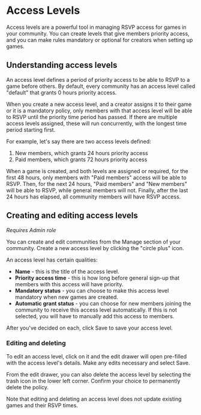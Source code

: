# Access Levels

Access levels are a powerful tool in managing RSVP access for games in your community. You can create levels that give members priority access, and you can make rules mandatory or optional for creators when setting up games.

## Understanding access levels

An access level defines a period of priority access to be able to RSVP to a game before others. By default, every community has an access level called "default" that grants 0 hours priority access.

When you create a new access level, and a creator assigns it to their game or it is a mandatory policy, only members with that access level will be able to RSVP until the priority time period has passed. If there are multiple access levels assigned, these will run concurrently, with the longest time period starting first.

For example, let's say there are two access levels defined:

1. New members, which grants 24 hours priority access
2. Paid members, which grants 72 hours priority access

When a game is created, and both levels are assigned or required, for the first 48 hours, only members with "Paid members" access will be able to RSVP. Then, for the next 24 hours, "Paid members" and "New members" will be able to RSVP, while general members will not. Finally, after the last 24 hours has elapsed, all community members will have RSVP access.

## Creating and editing access levels

_Requires Admin role_

You can create and edit communities from the Manage section of your community. Create a new access level by clicking the "circle plus" icon.

An access level has certain qualities:

- **Name** - this is the title of the access level.
- **Priority access time** - this is how long before general sign-up that members with this access will have priority.
- **Mandatory status** - you can choose to make this access level mandatory when new games are created.
- **Automatic grant status** - you can choose for new members joining the community to receive this access level automatically. If this is not selected, you will have to manually add this access to members.

After you've decided on each, click Save to save your access level.

### Editing and deleting

To edit an access level, click on it and the edit drawer will open pre-filled with the access level's details. Make any edits necessary and select Save.

From the edit drawer, you can also delete the access level by selecting the trash icon in the lower left corner. Confirm your choice to permanently delete the policy.

Note that editing and deleting an access level does not update existing games and their RSVP times.

